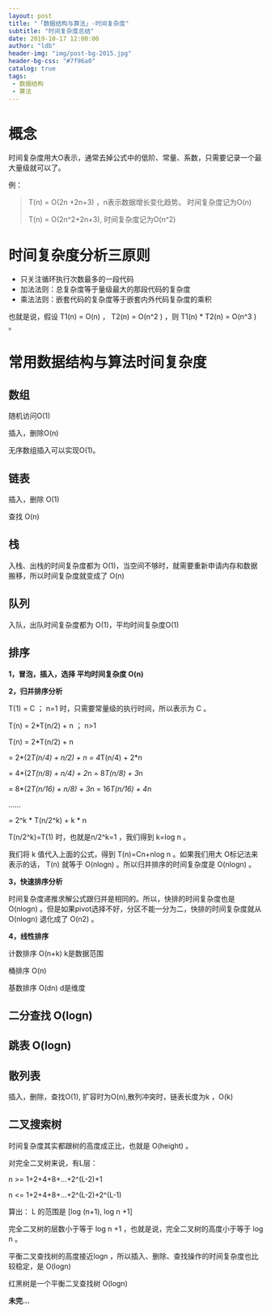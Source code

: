 ```yaml
---
layout: post
title: "「数据结构与算法」-时间复杂度"
subtitle: "时间复杂度总结"
date: 2019-10-17 12:00:00
author: "ldb"
header-img: "img/post-bg-2015.jpg"
header-bg-css: "#7f96a0"
catalog: true
tags:
 - 数据结构
 - 算法
---
```


# **概念**

时间复杂度用大O表示，通常去掉公式中的低阶、常量、系数，只需要记录一个最大量级就可以了。

例：

> T(n) = O(2n +2n+3)  ，n表示数据增长变化趋势。 时间复杂度记为O(n)
>
> T(n) = O(2n^2+2n+3),  时间复杂度记为O(n^2)



# **时间复杂度分析三原则**

-  只关注循环执行次数最多的一段代码
-  加法法则：总复杂度等于量级最大的那段代码的复杂度
-  乘法法则：嵌套代码的复杂度等于嵌套内外代码复杂度的乘积

也就是说，假设 T1(n) = O(n) ， T2(n) = O(n^2 ) ，则 T1(n) * T2(n) = O(n^3 ) 。



# **常用数据结构与算法时间复杂度**

## 数组

随机访问O(1)

插入，删除O(n)

无序数组插入可以实现O(1)。



## 链表

插入，删除    O(1)

查找    O(n)



## 栈

入栈、出栈的时间复杂度都为 O(1)，当空间不够时，就需要重新申请内存和数据搬移，所以时间复杂度就变成了 O(n)



## 队列

入队，出队时间复杂度都为 O(1)，平均时间复杂度O(1)



## 排序

**1，冒泡，插入，选择  平均时间复杂度    O(n)**



**2，归并排序分析**

T(1) = C ； n=1  时，只需要常量级的执行时间，所以表示为 C 。

T(n) = 2*T(n/2) + n ； n>1



T(n)  = 2*T(n/2) + n

= 2*(2*T(n/4) + n/2) + n = 4*T(n/4) + 2*n

= 4*(2*T(n/8) + n/4) + 2*n = 8*T(n/8) + 3*n

= 8*(2*T(n/16) + n/8) + 3*n = 16*T(n/16) + 4*n

......

= 2^k * T(n/2^k) + k * n

T(n/2^k)=T(1)  时，也就是n/2^k=1 ，我们得到 k=log n  。



我们将 k  值代入上面的公式，得到 T(n)=Cn+nlog n  。如果我们用大 O标记法来表示的话， T(n)  就等于 O(nlogn) 。所以归并排序的时间复杂度是 O(nlogn) 。



**3，快速排序分析**

时间复杂度递推求解公式跟归并是相同的。所以，快排的时间复杂度也是 O(nlogn) 。但是如果pivot选择不好，分区不能一分为二，快排的时间复杂度就从 O(nlogn)  退化成了 O(n2) 。



**4，线性排序**

计数排序    O(n+k)  k是数据范围

桶排序       O(n)

基数排序    O(dn)   d是维度



## 二分查找         O(logn)

## 跳表                O(logn)

## 散列表         

插入，删除，查找O(1),  扩容时为O(n),散列冲突时，链表长度为k ，O(k)

## 二叉搜索树

时间复杂度其实都跟树的高度成正比，也就是 O(height) 。

对完全二叉树来说，有L层：

n >= 1+2+4+8+...+2^(L-2)+1

n <= 1+2+4+8+...+2^(L-2)+2^(L-1)

算出： L  的范围是 [log (n+1), log n +1]



完全二叉树的层数小于等于 log n +1 ，也就是说，完全二叉树的高度小于等于 log n 。

平衡二叉查找树的高度接近logn ，所以插入、删除、查找操作的时间复杂度也比较稳定，是 O(logn)

红黑树是一个平衡二叉查找树    O(logn)



**未完...**